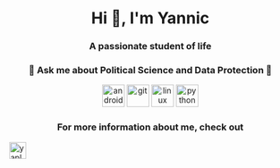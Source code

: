 <h1 align="center">Hi 👋, I'm Yannic</h1>
<h3 align="center">A passionate student of life</h3>

<h3 align="center">💬 Ask me about Political Science and Data Protection 💬</h3>

<p align="center"><img src="https://devicons.github.io/devicon/devicon.git/icons/android/android-original-wordmark.svg" alt="android" width="40" height="40"/> <img src="https://www.vectorlogo.zone/logos/git-scm/git-scm-icon.svg" alt="git" width="40" height="40"/> <img src="https://devicons.github.io/devicon/devicon.git/icons/linux/linux-original.svg" alt="linux" width="40" height="40"/> <img src="https://devicons.github.io/devicon/devicon.git/icons/python/python-original.svg" alt="python" width="40" height="40"/></p><p align="center"></p>

<h3 align="center">For more information about me, check out</h3>
<a href="https://linkedin.com/in/yaplu" target="blank"><img align="center" src="https://cdn.jsdelivr.net/npm/simple-icons@3.0.1/icons/linkedin.svg" alt="yaplu" height="30" width="30" /></a>
